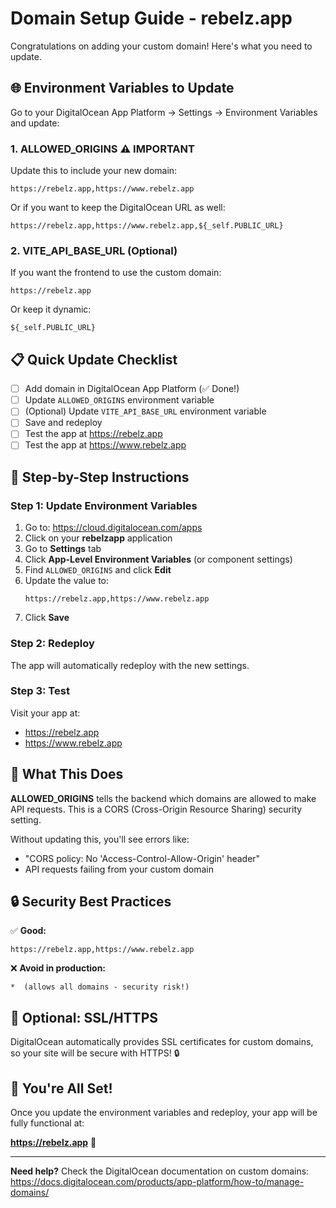 # Domain Setup Guide - rebelz.app

Congratulations on adding your custom domain! Here's what you need to update.

## 🌐 Environment Variables to Update

Go to your DigitalOcean App Platform → Settings → Environment Variables and update:

### 1. ALLOWED_ORIGINS ⚠️ **IMPORTANT**

Update this to include your new domain:

```
https://rebelz.app,https://www.rebelz.app
```

Or if you want to keep the DigitalOcean URL as well:
```
https://rebelz.app,https://www.rebelz.app,${_self.PUBLIC_URL}
```

### 2. VITE_API_BASE_URL (Optional)

If you want the frontend to use the custom domain:
```
https://rebelz.app
```

Or keep it dynamic:
```
${_self.PUBLIC_URL}
```

## 📋 Quick Update Checklist

- [ ] Add domain in DigitalOcean App Platform (✅ Done!)
- [ ] Update `ALLOWED_ORIGINS` environment variable
- [ ] (Optional) Update `VITE_API_BASE_URL` environment variable
- [ ] Save and redeploy
- [ ] Test the app at https://rebelz.app
- [ ] Test the app at https://www.rebelz.app

## 🔧 Step-by-Step Instructions

### Step 1: Update Environment Variables

1. Go to: https://cloud.digitalocean.com/apps
2. Click on your **rebelzapp** application
3. Go to **Settings** tab
4. Click **App-Level Environment Variables** (or component settings)
5. Find `ALLOWED_ORIGINS` and click **Edit**
6. Update the value to:
   ```
   https://rebelz.app,https://www.rebelz.app
   ```
7. Click **Save**

### Step 2: Redeploy

The app will automatically redeploy with the new settings.

### Step 3: Test

Visit your app at:
- https://rebelz.app
- https://www.rebelz.app

## 🎯 What This Does

**ALLOWED_ORIGINS** tells the backend which domains are allowed to make API requests. This is a CORS (Cross-Origin Resource Sharing) security setting.

Without updating this, you'll see errors like:
- "CORS policy: No 'Access-Control-Allow-Origin' header"
- API requests failing from your custom domain

## 🔒 Security Best Practices

✅ **Good:**
```
https://rebelz.app,https://www.rebelz.app
```

❌ **Avoid in production:**
```
*  (allows all domains - security risk!)
```

## 📝 Optional: SSL/HTTPS

DigitalOcean automatically provides SSL certificates for custom domains, so your site will be secure with HTTPS! 🔒

## 🎉 You're All Set!

Once you update the environment variables and redeploy, your app will be fully functional at:

**https://rebelz.app** 🚀

---

**Need help?** Check the DigitalOcean documentation on custom domains:
https://docs.digitalocean.com/products/app-platform/how-to/manage-domains/

